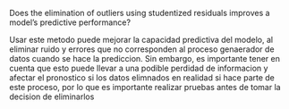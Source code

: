 Does the elimination of outliers using studentized residuals improves a model’s predictive performance?

Usar este metodo puede mejorar la capacidad predictiva del modelo, al eliminar ruido y errores que no corresponden al proceso genaerador de datos cuando se hace la prediccion. Sin embargo, es importante tener en cuenta que esto puede llevar a una podible perdidad de informacion y afectar el pronostico si los datos elimnados en realidad si hace parte de este proceso, por lo que es importante realizar pruebas antes de tomar la decision de eliminarlos

